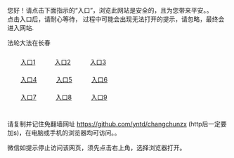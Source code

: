您好！请点击下面指示的“入口”，浏览此网站是安全的，且为您带来平安。。 <br/>
点击入口后，请耐心等待， 过程中可能会出现无法打开的提示，请忽略，最终会进入网站. </br>

法轮大法在长春<br/>
<div style="padding:10px"><a style="margin:20px" target="_blank" href="https://d1wfxkc4iv2q9g.cloudfront.net/2Qpsp?yqlwzp" id="ccLink1" rel="nofollow">入口1</a> <a target="_blank" style="margin:20px" href="https://d2gfckyirwcjhb.cloudfront.net/2Qpsp?uxidn" id="ccLink2" rel="nofollow">入口2</a> <a style="margin:20px" target="_blank" href="https://d3ls8sjdgffdwk.cloudfront.net/2Qpsp?mmfqimwd" id="ccLink3" rel="nofollow">入口3</a></div>

<div style="padding:10px" ><a style="margin:20px" target="_blank" href="https://d1wfxkc4iv2q9g.cloudfront.net/2Qpsp?yqlwzp" id="ccLink4" rel="nofollow">入口4</a> <a style="margin:20px" href="https://d2gfckyirwcjhb.cloudfront.net/2Qpsp?uxidn" target="_blank" id="ccLink5" rel="nofollow">入口5</a> <a style="margin:20px" href="https://d3ls8sjdgffdwk.cloudfront.net/2Qpsp?mmfqimwd" target="_blank" id="ccLink6" rel="nofollow">入口6</a></div>

<div style="padding:10px"><a style="margin:20px" target="_blank" href="https://d1wfxkc4iv2q9g.cloudfront.net/2Qpsp?yqlwzp" id="ccLink7" rel="nofollow">入口7</a> <a style="margin:20px" href="https://d2gfckyirwcjhb.cloudfront.net/2Qpsp?uxidn" target="_blank" id="ccLink8" rel="nofollow">入口8</a> <a style="margin:20px" target="_blank" href="https://d3ls8sjdgffdwk.cloudfront.net/2Qpsp?mmfqimwd" id="ccLink9" rel="nofollow">入口9</a></div>

<br/>



请复制并记住免翻墙网址 https://github.com/yntd/changchunzx (http后一定要加s)，在电脑或手机的浏览器均可访问。。<br/>

微信如提示停止访问该网页，须先点击右上角，选择浏览器打开。
